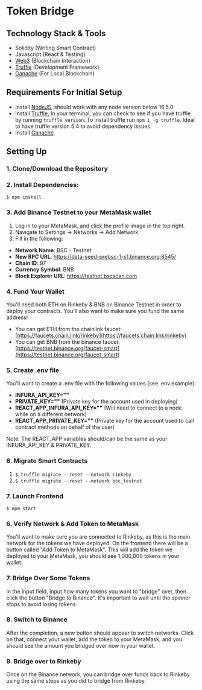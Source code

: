 # Token Bridge

## Technology Stack & Tools

- Solidity (Writing Smart Contract)
- Javascript (React & Testing)
- [Web3](https://web3js.readthedocs.io/en/v1.5.2/) (Blockchain Interaction)
- [Truffle](https://www.trufflesuite.com/docs/truffle/overview) (Development Framework)
- [Ganache](https://www.trufflesuite.com/ganache) (For Local Blockchain)

## Requirements For Initial Setup
- Install [NodeJS](https://nodejs.org/en/), should work with any node version below 16.5.0
- Install [Truffle](https://www.trufflesuite.com/docs/truffle/overview), In your terminal, you can check to see if you have truffle by running `truffle version`. To install truffle run `npm i -g truffle`. Ideal to have truffle version 5.4 to avoid dependency issues.
- Install [Ganache](https://www.trufflesuite.com/ganache).

## Setting Up
### 1. Clone/Download the Repository

### 2. Install Dependencies:
`$ npm install`

### 3. Add Binance Testnet to your MetaMask wallet
1. Log in to your MetaMask, and click the profile image in the top right.
2. Navigate to Settings -> Networks -> Add Network
3. Fill in the following:
  - **Network Name**: BSC - Testnet
  - **New RPC URL**: https://data-seed-prebsc-1-s1.binance.org:8545/
  - **Chain ID**: 97
  - **Currency Symbol**: BNB
  - **Block Explorer URL**: https://testnet.bscscan.com

### 4. Fund Your Wallet
You'll need both ETH on Rinkeby & BNB on Binance Testnet in order to deploy your contracts. You'll also want to make sure you fund the same address!

- You can get ETH from the chainlink faucet: [https://faucets.chain.link/rinkeby](https://faucets.chain.link/rinkeby)
- You can get BNB from the binance faucet: [https://testnet.binance.org/faucet-smart](https://testnet.binance.org/faucet-smart)

### 5. Create .env file
You'll want to create a .env file with the following values (see .env.example):

- **INFURA_API_KEY=""**
- **PRIVATE_KEY=""** (Private key for the account used in deploying)
- **REACT_APP_INFURA_API_KEY=""** (Will need to connect to a node while on a different network)
- **REACT_APP_PRIVATE_KEY=""** (Private key for the account used to call contract methods on behalf of the user)

Note: The REACT_APP variables should/can be the same as your INFURA_API_KEY & PRIVATE_KEY.

### 6. Migrate Smart Contracts
1. `$ truffle migrate --reset --network rinkeby`
2. `$ truffle migrate --reset --network bsc_testnet`

### 7. Launch Frontend
`$ npm start`

### 6. Verify Network & Add Token to MetaMask
You'll want to make sure you are connected to Rinkeby, as this is the main network for the tokens we have deployed. On the frontend there will be a button called "Add Token to MetaMask". This will add the token we deployed to your MetaMask, you should see 1,000,000 tokens in your wallet.

### 7. Bridge Over Some Tokens
In the input field, input how many tokens you want to "bridge" over, then click the button "Bridge to Binance". It's important to wait until the spinner stops to avoid losing tokens.

### 8. Switch to Binance
After the completion, a new button should appear to switch networks. Click on that, connect your wallet, add the token to your MetaMask, and you should see the amount you bridged over now in your wallet.

### 9. Bridge over to Rinkeby
Once on the Binance network, you can bridge over funds back to Rinkeby using the same steps as you did to bridge from Rinkeby.
